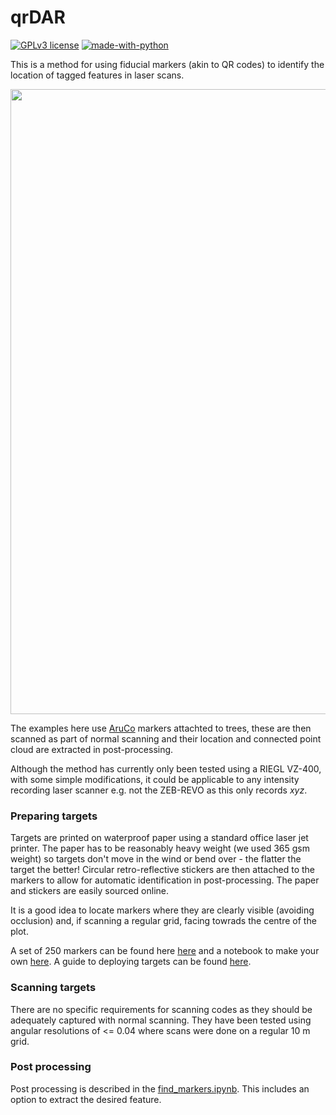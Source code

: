 # qrDAR
[![GPLv3 license](https://img.shields.io/badge/License-GPLv3-blue.svg)](http://perso.crans.org/besson/LICENSE.html)
[![made-with-python](https://img.shields.io/badge/Made%20with-Python-1f425f.svg)](https://www.python.org/)

This is a method for using fiducial markers (akin to QR codes) to identify the location of tagged features in laser scans.

<p align="center"><img width=1000 src=http://www2.geog.ucl.ac.uk/~ucfaptv/qrdar_image.1.png></p>

The examples here use <a href=https://www.uco.es/investiga/grupos/ava/node/26>AruCo</a> markers attachted to trees, these are then scanned as part of normal scanning and their location and connected point cloud are extracted in post-processing. 

Although the method has currently only been tested using a RIEGL VZ-400, with some simple modifications, it could be applicable to any intensity recording laser scanner e.g. not the ZEB-REVO as this only records <i>xyz</i>.

### Preparing targets
Targets are printed on waterproof paper using a standard office laser jet printer. The paper has to be reasonably heavy weight (we used 365 gsm weight) so targets don't move in the wind or bend over - the flatter the target the better! Circular retro-reflective stickers are then attached to the markers to allow for automatic identification in post-processing. The paper and stickers are easily sourced online.

It is a good idea to locate markers where they are clearly visible (avoiding occlusion) and, if scanning a regular grid, facing towrads the centre of the plot.

A set of 250 markers can be found here <a href=https://github.com/philwilkes/qrdar/blob/master/markers/aruco_tags_16h3_000-249.pdf>here</a> and a notebook to make your own <a href=https://github.com/philwilkes/qrdar/blob/master/markers/create_markers.ipynb>here</a>. A guide to deploying targets can be found <a href="https://docs.google.com/document/d/1WuwAQ8iDk_QOwp7p3tvTk5mp5DD1B9hG0njXC-MNlBo/edit?usp=sharing">here</a>.

### Scanning targets
There are no specific requirements for scanning codes as they should be adequately captured with normal scanning. They have
been tested using angular resolutions of <= 0.04 where scans were done on a regular 10 m grid.

### Post processing
Post processing is described in the <a href=https://github.com/philwilkes/qrdar/blob/master/find_markers.ipynb>find_markers.ipynb</a>. This includes an option to extract the desired feature.
